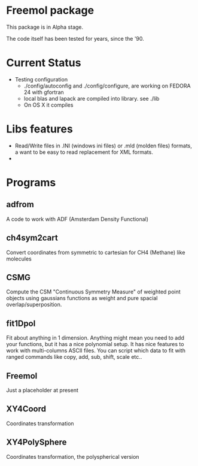 # Freemol package

This package is in Alpha stage.

The code itself has been tested for years, since the '90.

# Current Status

 - Testing configuration
   - ./config/autoconfig and ./config/configure, are working on FEDORA 24 with gfortran
   - local blas and lapack are compiled into library. see ./lib
   - On OS X it compiles

# Libs features

  - Read/Write files in .INI (windows ini files) or .mld (molden files) formats,
    a want to be easy to read replacement for XML formats.
  - 

# Programs

## adfrom
   A code to work with ADF (Amsterdam Density Functional)
   
## ch4sym2cart
   Convert coordinates from symmetric to cartesian for CH4 (Methane) like molecules

## CSMG
   Compute the CSM "Continuous Symmetry Measure" of weighted point objects using gaussians
   functions as weight and pure spacial overlap/superposition.

## fit1Dpol
   Fit about anything in 1 dimension. Anything might mean you need to add your functions,
   but it has a nice polynomial setup.
   It has nice features to work with multi-columns ASCII files.
   You can script which data to fit with ranged commands like
   copy, add, sub, shift, scale etc..

## Freemol
   Just a placeholder at present

## XY4Coord
   Coordinates transformation

## XY4PolySphere
   Coordinates transformation, the polyspherical version
